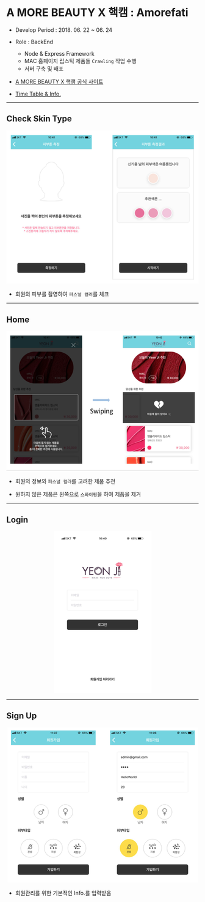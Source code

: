 # A MORE BEAUTY X 핵캠 : Amorefati

* Develop Period : 2018. 06. 22 ~ 06. 24

* Role : BackEnd
    - Node & Express Framework
    - MAC 홈페이지 립스틱 제품들 `Crawling` 작업 수행
    - 서버 구축 및 배포
    
* [A MORE BEAUTY X 핵캠 공식 사이트](http://www.jccei.kr/event/all.htm?act=view&seq=226) 

* [Time Table & Info.](https://goodgid.github.io/Jeju-Hackathon/)

---



## Check Skin Type

<center><img src="https://github.com/goodGid/Amorefati/blob/master/public_resource/check_skin_type.png" /></center>

* 회원의 피부를 촬영하여 `퍼스널 컬러`를 체크

---

## Home 

<center><img src="https://github.com/goodGid/Amorefati/blob/master/public_resource/home.png" /></center>

* 회원의 정보와 `퍼스널 컬러`를 고려한 제품 추천

* 원하지 않은 제품은 왼쪽으로 `스와이핑`을 하여 제품을 제거 

---


## Login

<center><img src="https://github.com/goodGid/Amorefati/blob/master/public_resource/login.png" /></center>


---

## Sign Up 

<center><img src="https://github.com/goodGid/Amorefati/blob/master/public_resource/signup.png" /></center>

* 회원관리를 위한 기본적인 Info.를 입력받음 


